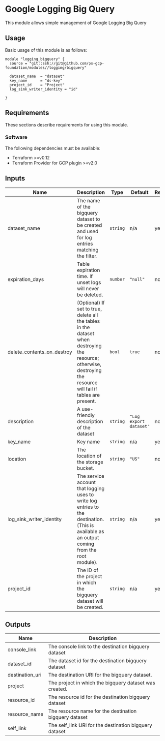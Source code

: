 # Google Logging Big Query

This module allows simple management of Google Logging Big Query

## Usage

Basic usage of this module is as follows:

```hcl
module "logging_bigquery" {
  source = "git::ssh://git@github.com/ps-gcp-foundation/modules//logging/bigquery"

  dataset_name  = "dataset"
  key_name      = "ds-key"
  project_id    = "Project"
  log_sink_writer_identity = "id"

}
```

## Requirements

These sections describe requirements for using this module.

### Software

The following dependencies must be available:

- Terraform >=v0.12
- Terraform Provider for GCP plugin >=v2.0

## Inputs

| Name                           | Description                                                                                                                                                       | Type     | Default                | Required |
|--------------------------------|-------------------------------------------------------------------------------------------------------------------------------------------------------------------|----------|------------------------|----------|
| dataset\_name                  | The name of the bigquery dataset to be created and used for log entries matching the filter.                                                                      | `string` | n/a                    | yes      |
| expiration\_days               | Table expiration time. If unset logs will never be deleted.                                                                                                       | `number` | `"null"`               | no       |
| delete\_contents\_on\_destroy  | (Optional) If set to true, delete all the tables in the dataset when destroying the resource; otherwise, destroying the resource will fail if tables are present. | `bool`   | `true`                 | no       |
| description                    | A use-friendly description of the dataset                                                                                                                         | `string` | `"Log export dataset"` | no       |
| key\_name                      | Key name                                                                                                                                                          | `string` | n/a                    | yes      |
| location                       | The location of the storage bucket.                                                                                                                               | `string` | `"US"`                 | no       |
| log\_sink\_writer\_identity    | The service account that logging uses to write log entries to the destination. (This is available as an output coming from the root module).                      | `string` | n/a                    | yes      |
| project\_id                    | The ID of the project in which the bigquery dataset will be created.                                                                                              | `string` | n/a                    | yes      |

## Outputs

| Name             | Description                                             |
|------------------|---------------------------------------------------------|
| console\_link    | The console link to the destination bigquery dataset    |
| dataset\_id      | The dataset id for the destination bigquery dataset     |
| destination\_uri | The destination URI for the bigquery dataset.           |
| project          | The project in which the bigquery dataset was created.  |
| resource\_id     | The resource id for the destination bigquery dataset    |
| resource\_name   | The resource name for the destination bigquery dataset  |
| self\_link       | The self\_link URI for the destination bigquery dataset |
